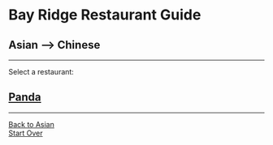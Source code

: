 # Bay Ridge Restaurant Guide
## Asian --> Chinese
---
Select a restaurant:
## [Panda](https://www.pandabrooklyn.com/)
---
[Back to Asian](../asian.md)  
[Start Over](../home.md)